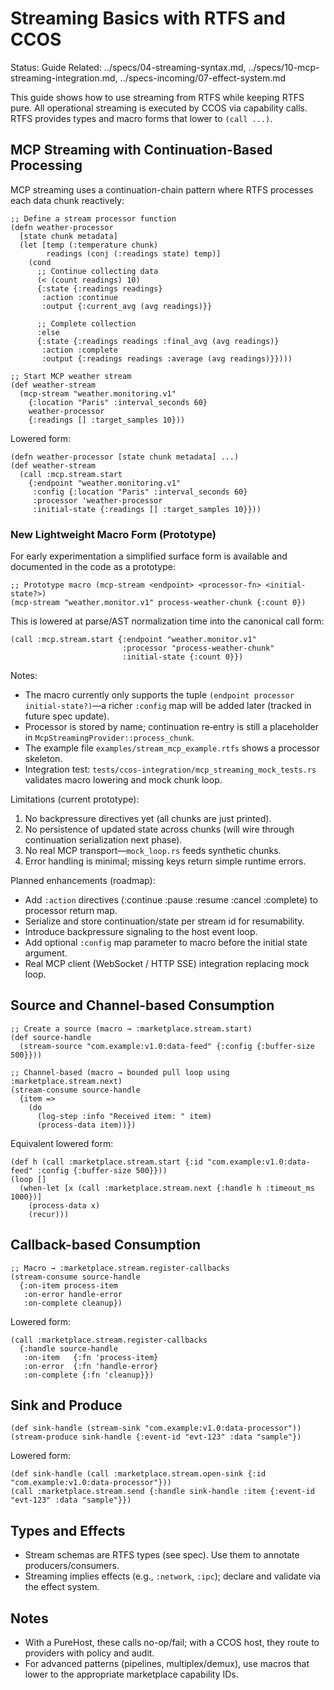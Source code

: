 # Streaming Basics with RTFS and CCOS

Status: Guide
Related: ../specs/04-streaming-syntax.md, ../specs/10-mcp-streaming-integration.md, ../specs-incoming/07-effect-system.md

This guide shows how to use streaming from RTFS while keeping RTFS pure. All operational streaming is executed by CCOS via capability calls. RTFS provides types and macro forms that lower to `(call ...)`.

## MCP Streaming with Continuation-Based Processing

MCP streaming uses a continuation-chain pattern where RTFS processes each data chunk reactively:

```rtfs
;; Define a stream processor function
(defn weather-processor
  [state chunk metadata]
  (let [temp (:temperature chunk)
        readings (conj (:readings state) temp)]
    (cond
      ;; Continue collecting data
      (< (count readings) 10)
      {:state {:readings readings}
       :action :continue
       :output {:current_avg (avg readings)}}

      ;; Complete collection
      :else
      {:state {:readings readings :final_avg (avg readings)}
       :action :complete
       :output {:readings readings :average (avg readings)}})))

;; Start MCP weather stream
(def weather-stream
  (mcp-stream "weather.monitoring.v1"
    {:location "Paris" :interval_seconds 60}
    weather-processor
    {:readings [] :target_samples 10}))
```

Lowered form:

```rtfs
(defn weather-processor [state chunk metadata] ...)
(def weather-stream
  (call :mcp.stream.start
    {:endpoint "weather.monitoring.v1"
     :config {:location "Paris" :interval_seconds 60}
     :processor 'weather-processor
     :initial-state {:readings [] :target_samples 10}}))
```

### New Lightweight Macro Form (Prototype)

For early experimentation a simplified surface form is available and documented in the code as a prototype:

```rtfs
;; Prototype macro (mcp-stream <endpoint> <processor-fn> <initial-state?>)
(mcp-stream "weather.monitor.v1" process-weather-chunk {:count 0})
```

This is lowered at parse/AST normalization time into the canonical call form:

```rtfs
(call :mcp.stream.start {:endpoint "weather.monitor.v1"
                         :processor "process-weather-chunk"
                         :initial-state {:count 0}})
```

Notes:
* The macro currently only supports the tuple `(endpoint processor initial-state?)`—a richer `:config` map will be added later (tracked in future spec update).
* Processor is stored by name; continuation re‑entry is still a placeholder in `McpStreamingProvider::process_chunk`.
* The example file `examples/stream_mcp_example.rtfs` shows a processor skeleton.
* Integration test: `tests/ccos-integration/mcp_streaming_mock_tests.rs` validates macro lowering and mock chunk loop.

Limitations (current prototype):
1. No backpressure directives yet (all chunks are just printed).
2. No persistence of updated state across chunks (will wire through continuation serialization next phase).
3. No real MCP transport—`mock_loop.rs` feeds synthetic chunks.
4. Error handling is minimal; missing keys return simple runtime errors.

Planned enhancements (roadmap):
* Add `:action` directives (:continue :pause :resume :cancel :complete) to processor return map.
* Serialize and store continuation/state per stream id for resumability.
* Introduce backpressure signaling to the host event loop.
* Add optional `:config` map parameter to macro before the initial state argument.
* Real MCP client (WebSocket / HTTP SSE) integration replacing mock loop.


## Source and Channel-based Consumption

```rtfs
;; Create a source (macro → :marketplace.stream.start)
(def source-handle
  (stream-source "com.example:v1.0:data-feed" {:config {:buffer-size 500}}))

;; Channel-based (macro → bounded pull loop using :marketplace.stream.next)
(stream-consume source-handle
  {item =>
    (do
      (log-step :info "Received item: " item)
      (process-data item))})
```

Equivalent lowered form:

```rtfs
(def h (call :marketplace.stream.start {:id "com.example:v1.0:data-feed" :config {:buffer-size 500}}))
(loop []
  (when-let [x (call :marketplace.stream.next {:handle h :timeout_ms 1000})]
    (process-data x)
    (recur)))
```

## Callback-based Consumption

```rtfs
;; Macro → :marketplace.stream.register-callbacks
(stream-consume source-handle
  {:on-item process-item
   :on-error handle-error
   :on-complete cleanup})
```

Lowered form:

```rtfs
(call :marketplace.stream.register-callbacks
  {:handle source-handle
   :on-item   {:fn 'process-item}
   :on-error  {:fn 'handle-error}
   :on-complete {:fn 'cleanup}})
```

## Sink and Produce

```rtfs
(def sink-handle (stream-sink "com.example:v1.0:data-processor"))
(stream-produce sink-handle {:event-id "evt-123" :data "sample"})
```

Lowered form:

```rtfs
(def sink-handle (call :marketplace.stream.open-sink {:id "com.example:v1.0:data-processor"}))
(call :marketplace.stream.send {:handle sink-handle :item {:event-id "evt-123" :data "sample"}})
```

## Types and Effects

- Stream schemas are RTFS types (see spec). Use them to annotate producers/consumers.
- Streaming implies effects (e.g., `:network`, `:ipc`); declare and validate via the effect system.

## Notes

- With a PureHost, these calls no-op/fail; with a CCOS host, they route to providers with policy and audit.
- For advanced patterns (pipelines, multiplex/demux), use macros that lower to the appropriate marketplace capability IDs.

